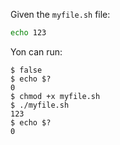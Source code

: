 Given the `myfile.sh` file:

~~~sh file myfile.sh
echo 123
~~~

Yon can run:

~~~terminal
$ false
$ echo $?
0
$ chmod +x myfile.sh
$ ./myfile.sh
123
$ echo $?
0
~~~



